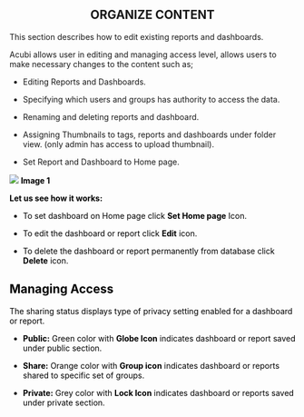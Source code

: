 


<center><h2>ORGANIZE CONTENT</h2></center>

This section describes how to edit existing reports and dashboards. 

Acubi allows user in editing and managing access level, allows  users to make necessary changes to the content such as;

   -  Editing Reports and Dashboards.
   
   -  Specifying which users and groups has authority to access the data.
   
   -  Renaming and deleting reports and dashboard.
   
   - Assigning Thumbnails to tags, reports and dashboards under folder view. (only admin has access to upload thumbnail).
   
   -  Set Report and Dashboard to Home page.
   
   ![
](https://raw.githubusercontent.com/sv18042016/fp1/2c3e9b591017dd6316a4091ad35abfae69bf2082/images/New_version5/UD_Edit_Content_Image1.png)
<b><font color = "Black"> Image 1</b>

<b>Let us see how it works:</b>

- To set dashboard on Home page click <b>Set Home page</b> Icon.

- To edit the dashboard or report click  <B>Edit</B>  icon.

- To delete the dashboard or report permanently from database click <b>Delete</b>  icon.

## Managing Access

The sharing status displays type of privacy setting enabled for a dashboard or report.

 -   <B>Public:</B> Green color  with <b>Globe Icon</b> indicates dashboard or report saved under public section.
 
 -   <B>Share:</b> Orange color with <b>Group icon</b> indicates dashboard or reports shared to specific set of groups.
 
 -   <b>Private:</B> Grey color with <b>Lock Icon</b> indicates dashboard or reports saved under private section.

<!--stackedit_data:
eyJoaXN0b3J5IjpbLTk5OTY3MjI0MywtODQzNDE2MjY4LDE0NT
g3Njk5NCwtODU2OTIxNjE5LDExODA0NDg4MzEsMTM5NzUwNzc0
NSwtNjgxNTg4MDMxLC0xMTk0MTY4MzczLC0xNTcwNTY3MzA3LC
0xMTk0MTY4MzczLDE1MTUwODYwMTEsLTcwODI1MjA1MSwtMTU1
MTI1NDU1NywtODIyNDA5OTg3LC0xNDQ0NDkzMTA1LC0xNTkyMz
ExNDI2LC0xNTUzNTY5NTc1LDc1MTYwMDI0NiwtMTU5NDcwNzE1
XX0=
-->